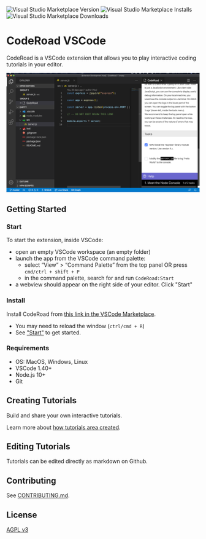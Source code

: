 ![Visual Studio Marketplace Version](https://vsmarketplacebadge.apphb.com/version/Coderoad.coderoad.svg)
![Visual Studio Marketplace Installs](https://vsmarketplacebadge.apphb.com/installs/Coderoad.coderoad.svg)
![Visual Studio Marketplace Downloads](https://vsmarketplacebadge.apphb.com/downloads/Coderoad.coderoad.svg)

# CodeRoad VSCode

CodeRoad is a VSCode extension that allows you to play interactive coding tutorials in your editor.

![CodeRoad Image](./docs/images/tutorial-example.png)

## Getting Started

### Start

To start the extension, inside VSCode:

- open an empty VSCode workspace (an empty folder)
- launch the app from the VSCode command palette:
  - select “View” > “Command Palette” from the top panel OR press `cmd/ctrl + shift + P`
  - in the command palette, search for and run `CodeRoad:Start`
- a webview should appear on the right side of your editor. Click "Start"

### Install

Install CodeRoad from [this link in the VSCode Marketplace](https://marketplace.visualstudio.com/items?itemName=CodeRoad.coderoad).

- You may need to reload the window (`ctrl/cmd + R`)
- See ["Start"](#start) to get started.

### Requirements

- OS: MacOS, Windows, Linux
- VSCode 1.40+
- Node.js 10+
- Git

## Creating Tutorials

Build and share your own interactive tutorials.

Learn more about [how tutorials area created](./docs/tutorials.md).

## Editing Tutorials

Tutorials can be edited directly as markdown on Github.

## Contributing

See [CONTRIBUTING.md](./CONTRIBUTING.md).

## License

[AGPL v3](./LICENSE.md)
